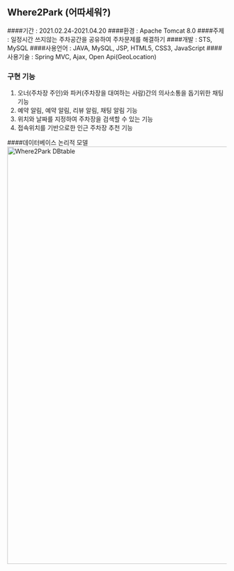 ## Where2Park (어따세워?)
####기간 : 2021.02.24-2021.04.20
####환경 : Apache Tomcat 8.0
####주제 : 일정시간 쓰지않는 주차공간을 공유하여 주차문제를 해결하기
####개발 : STS, MySQL
####사용언어 : JAVA, MySQL, JSP, HTML5, CSS3, JavaScript
####사용기술 : Spring MVC, Ajax, Open Api(GeoLocation)


### 구현 기능
1. 오너(주차장 주인)와 파커(주차장을 대여하는 사람)간의 의사소통을 돕기위한 채팅기능
2. 예약 알림, 예약 알림, 리뷰 알림, 채팅 알림 기능
3. 위치와 날짜를 지정하여 주차장을 검색할 수 있는 기능
4. 접속위치를 기반으로한 인근 주차장 추천 기능

####데이터베이스 논리적 모델
<img width="959" alt="Where2Park DBtable" src="https://user-images.githubusercontent.com/73827546/127425987-c8ae479f-43a2-40cf-920f-73d921bfa631.png">